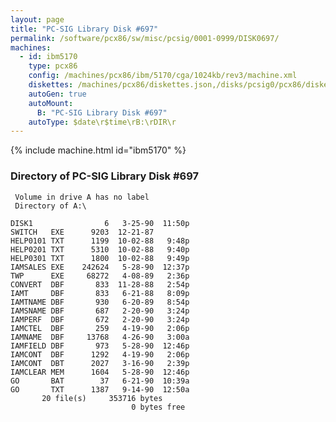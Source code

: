 ```yaml
---
layout: page
title: "PC-SIG Library Disk #697"
permalink: /software/pcx86/sw/misc/pcsig/0001-0999/DISK0697/
machines:
  - id: ibm5170
    type: pcx86
    config: /machines/pcx86/ibm/5170/cga/1024kb/rev3/machine.xml
    diskettes: /machines/pcx86/diskettes.json,/disks/pcsig0/pcx86/diskettes.json
    autoGen: true
    autoMount:
      B: "PC-SIG Library Disk #697"
    autoType: $date\r$time\rB:\rDIR\r
---
```


{% include machine.html id="ibm5170" %}

### Directory of PC-SIG Library Disk #697

     Volume in drive A has no label
     Directory of A:\

    DISK1                6   3-25-90  11:50p
    SWITCH   EXE      9203  12-21-87
    HELP0101 TXT      1199  10-02-88   9:48p
    HELP0201 TXT      5310  10-02-88   9:40p
    HELP0301 TXT      1800  10-02-88   9:49p
    IAMSALES EXE    242624   5-28-90  12:37p
    TWP      EXE     68272   4-08-89   2:36p
    CONVERT  DBF       833  11-28-88   2:54p
    IAMT     DBF       833   6-21-88   8:09p
    IAMTNAME DBF       930   6-20-89   8:54p
    IAMSNAME DBF       687   2-20-90   3:24p
    IAMPERF  DBF       672   2-20-90   3:24p
    IAMCTEL  DBF       259   4-19-90   2:06p
    IAMNAME  DBF     13768   4-26-90   3:00a
    IAMFIELD DBF       973   5-28-90  12:46p
    IAMCONT  DBF      1292   4-19-90   2:06p
    IAMCONT  DBT      2027   3-16-90   2:39p
    IAMCLEAR MEM      1604   5-28-90  12:46p
    GO       BAT        37   6-21-90  10:39a
    GO       TXT      1387   9-14-90  12:50a
           20 file(s)     353716 bytes
                               0 bytes free
